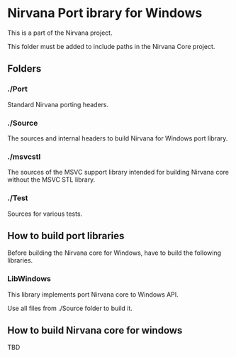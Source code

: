 # Nirvana Port ibrary for Windows

This is a part of the Nirvana project.

This folder must be added to include paths
in the Nirvana Core project.

## Folders

### ./Port

Standard Nirvana porting headers.

### ./Source

The sources and internal headers to build Nirvana for Windows port library.

### ./msvcstl

The sources of the MSVC support library intended for building
Nirvana core without the MSVC STL library.

### ./Test

Sources for various tests.

## How to build port libraries

Before building the Nirvana core for Windows, have to build the following libraries.

### LibWindows

This library implements port Nirvana core to Windows API.

Use all files from ./Source folder to build it.

## How to build Nirvana core for windows

TBD

